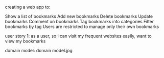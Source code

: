 creating a web app to:

Show a list of bookmarks
Add new bookmarks
Delete bookmarks
Update bookmarks
Comment on bookmarks
Tag bookmarks into categories
Filter bookmarks by tag
Users are restricted to manage only their own bookmarks


user story 1:
as a user,
so i can visit my frequent websites easily,
want to view my bookmarks


domain model: domain model.jpg
